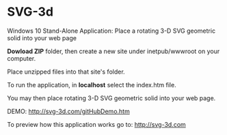 # SVG-3d
Windows 10 Stand-Alone Application: Place a rotating 3-D SVG geometric solid into your web page

**Dowload ZIP** folder, then create a new site under inetpub/wwwroot on your computer.

Place unzipped files into that site's folder.

To run the application, in **localhost** select the index.htm file. 

You may then place rotating 3-D SVG geometric solid into your web page.

DEMO: http://svg-3d.com/gitHubDemo.htm

To preview how this application works go to: http://svg-3d.com
